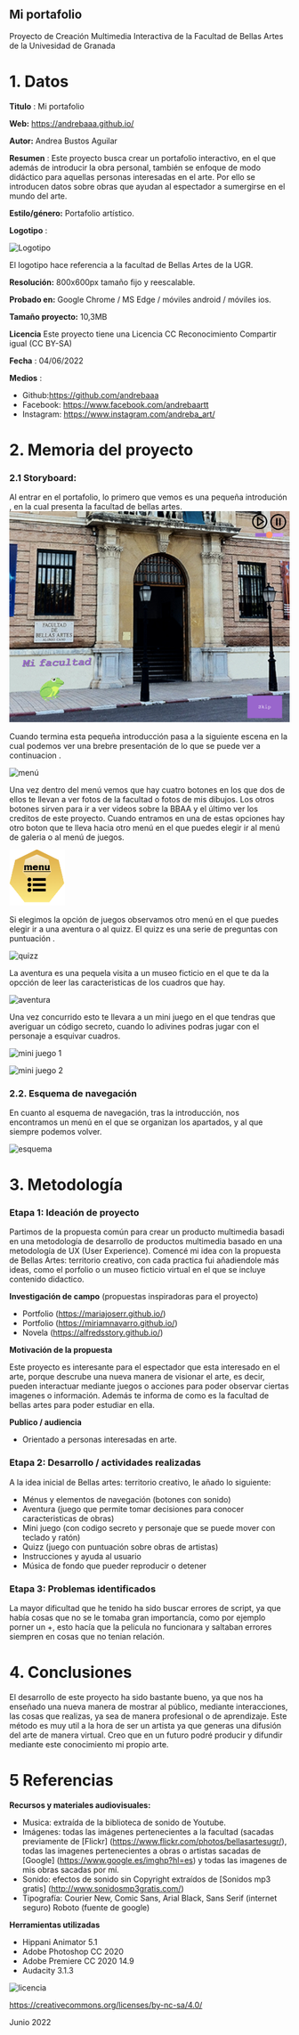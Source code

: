 ## Mi portafolio

Proyecto de Creación Multimedia Interactiva de la  Facultad de Bellas Artes de la Univesidad de Granada



# 1.  Datos



**Titulo** : Mi portafolio

**Web:**   https://andrebaaa.github.io/

**Autor:**  Andrea Bustos Aguilar

**Resumen** : Este proyecto busca crear un portafolio interactivo, en el que además de introducir la obra personal, también se enfoque de modo didáctico para aquellas personas interesadas en el arte. Por ello se introducen datos sobre obras que ayudan al espectador a sumergirse en el mundo del arte.

**Estilo/género:** Portafolio artístico.

**Logotipo** : 

![Logotipo](https://github.com/andrebaaa/andrebaaa.github.io/blob/master/documentaci%C3%B3n/logo_BBAA.png)

El logotipo hace referencia a la facultad de Bellas Artes de la UGR.



**Resolución:** 800x600px  tamaño fijo y reescalable.

**Probado en:**   Google Chrome / MS Edge / móviles android / móviles ios.

**Tamaño proyecto:** 10,3MB

**Licencia** Este proyecto tiene una Licencia CC Reconocimiento Compartir igual (CC BY-SA)

**Fecha** : 04/06/2022

**Medios** :

- Github:https://github.com/andrebaaa
- Facebook: https://www.facebook.com/andrebaartt
- Instagram: https://www.instagram.com/andreba_art/


# 2. Memoria del proyecto 

### 2.1 Storyboard: 

Al entrar en el portafolio, lo primero que vemos es una pequeña introdución , en la cual presenta la facultad de bellas artes.
![Introducción](https://github.com/andrebaaa/andrebaaa.github.io/blob/master/documentaci%C3%B3n/introducci%C3%B3n.png)

Cuando termina esta pequeña introducción pasa a la siguiente escena en la cual podemos ver  una brebre presentación de lo que se puede ver a continuacion .

![menú]( https://github.com/andrebaaa/andrebaaa.github.io/blob/master/documentaci%C3%B3n/menu%20galeria.png )

Una vez dentro del menú vemos que hay  cuatro botones en los que dos de ellos te llevan a ver fotos de la facultad o fotos de mis dibujos. Los otros botones sirven para ir a ver videos sobre la  BBAA y  el último  ver los creditos de este proyecto.
Cuando entramos en una de estas opciones hay otro boton que te lleva hacia otro menú en el que puedes elegir ir al menú de galeria o al menú de juegos.

![botón menú]( https://github.com/andrebaaa/andrebaaa.github.io/blob/master/medios/Button_menu.png )

Si elegimos la opción de juegos  observamos otro menú en el que puedes elegir ir a una aventura  o al quizz.
El quizz es una serie de preguntas con puntuación .

![quizz]( https://github.com/andrebaaa/andrebaaa.github.io/blob/master/documentaci%C3%B3n/quizz.png )

La aventura  es una pequela visita a un museo ficticio  en el que te da la opcción de leer las caracteristicas de los cuadros que hay.

![aventura]( https://github.com/andrebaaa/andrebaaa.github.io/blob/master/documentaci%C3%B3n/aventura.png ) 

Una vez concurrido esto te llevara a un mini juego en el que tendras que averiguar un código secreto, cuando lo adivines podras  jugar con el personaje a esquivar cuadros.

![mini juego 1]( https://github.com/andrebaaa/andrebaaa.github.io/blob/master/documentaci%C3%B3n/mini%20juego%201.png ) 

![mini juego 2]( https://github.com/andrebaaa/andrebaaa.github.io/blob/master/documentaci%C3%B3n/mini%20juego%202.png )



### 2.2. Esquema de navegación 

En cuanto al esquema de navegación, tras la introducción, nos encontramos un menú en el que se organizan los apartados, y al que siempre podemos volver.

![esquema]( https://github.com/andrebaaa/andrebaaa.github.io/blob/master/documentaci%C3%B3n/esquema%20mapa%20mental%20juvenil%20colorido%20celeste.jpg ) 



# 3. Metodología

### Etapa 1: Ideación de proyecto
Partimos de la propuesta común para crear un producto multimedia basadi en  una metodología de desarrollo de productos multimedia basado en una metodología de UX (User Experience). Comencé mi idea  con la propuesta de Bellas Artes: territorio creativo, con cada practica fui añadiendole más ideas, como el porfolio o  un museo ficticio virtual en el que se incluye contenido didactico.

**Investigación de campo** (propuestas inspiradoras para el proyecto)

- Portfolio (https://mariajoserr.github.io/)
- Portfolio (https://miriamnavarro.github.io/)
- Novela (https://alfredsstory.github.io/)



**Motivación de la propuesta** 

Este  proyecto es interesante para el espectador que esta interesado en el arte, porque descrube una nueva manera de visionar el arte, es decir, pueden interactuar mediante juegos o acciones para poder observar ciertas imagenes o información. Además te informa de como es la facultad de bellas artes para poder estudiar en ella.


**Publico / audiencia**

- Orientado a  personas interesadas en arte.


### Etapa 2: Desarrollo / actividades realizadas

A la idea inicial de Bellas artes: territorio creativo, le añado lo siguiente:

-  Ménus y elementos de navegación (botones con sonido)
-  Aventura (juego que permite tomar decisiones para conocer caracteristicas de obras)
-  Mini juego (con codigo secreto y personaje que se puede mover con teclado y ratón)
-  Quizz (juego con puntuación sobre obras de artistas)
-  Instrucciones y ayuda al usuario 
-  Música de fondo que pueder reproducir o detener



### Etapa 3: Problemas identificados

La mayor dificultad que he tenido ha sido buscar errores de script, ya que había cosas que no se le tomaba gran importancía, como por ejemplo porner un +, esto hacía que la pelicula no funcionara y saltaban errores siempren en cosas que no tenian relación.


# 4. Conclusiones 

El desarrollo de este proyecto ha sido bastante bueno, ya que nos ha enseñado una nueva manera de mostrar al público, mediante interacciones, las cosas que realizas, ya sea de manera profesional o de aprendizaje. Este método es muy util a la hora de ser un artista ya que generas una difusión del arte de manera virtual. Creo que en un futuro podré producir y difundir mediante este conocimiento mi propio arte.







# 5 Referencias 

**Recursos y materiales audiovisuales:**

* Musica:  extraída de la biblioteca de sonido de Youtube.
* Imágenes: todas las imágenes pertenecientes a la facultad (sacadas previamente de [Flickr] (https://www.flickr.com/photos/bellasartesugr/), todas las imagenes pertenecientes a obras o artistas sacadas de [Google] (https://www.google.es/imghp?hl=es) y todas las imagenes de mis obras sacadas por mí.  
*  Sonido: efectos de sonido sin Copyright extraídos de [Sonidos mp3 gratis] (http://www.sonidosmp3gratis.com/)
* Tipografía: Courier New, Comic Sans, Arial Black, Sans Serif (internet seguro)
Roboto (fuente de google)

**Herramientas utilizadas**

- Hippani Animator 5.1
-  Adobe Photoshop CC 2020 
-  Adobe Premiere CC 2020 14.9
-  Audacity 3.1.3



![licencia](https://github.com/andrebaaa/andrebaaa.github.io/blob/master/documentaci%C3%B3n/Creative%20Commons.png)

https://creativecommons.org/licenses/by-nc-sa/4.0/

Junio 2022
